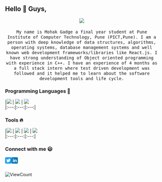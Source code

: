 
## Hello :wave: Guys, 

<p align="center">
  <img src="https://i.pinimg.com/originals/0b/13/d4/0b13d4853679e37ec02d9289377fc109.gif" width=400>
  <br><br>
  <samp>
      My name is Mohak Gadge a final year student at Pune Institute of Computer Technology, Pune (PICT,Pune). I am a person with deep knowledge of data structures, algorithms, operating systems, database management systems and well known web development frameworks/libraries like React.js. I have strong understanding of Object oriented programming with experience in C++. I have an experience of 4 months as a full stack intern where test driven development was followed and it helped me to learn about the software development tools and life cycle.
  </samp>
</p>

### Programming Languages  :rocket:
|<img src="https://raw.githubusercontent.com/coderjojo/coderjojo/master/img/cpp.png" width=60> | 
<img src="https://raw.githubusercontent.com/coderjojo/coderjojo/master/img/js.png" width=60> | 
<img src="https://e7.pngegg.com/pngimages/724/306/png-clipart-c-logo-c-programming-language-icon-letter-c-blue-logo.png" width=60>
<br/>
|:---:|:---:|:---:|


### Tools :fire:
|<img src="https://mildaintrainings.com/wp-content/uploads/2017/11/react-logo.png" width=60> | 
<img src="https://upload.wikimedia.org/wikipedia/commons/4/49/Redux.png" width=60> | 
<img src="https://blog.knoldus.com/wp-content/uploads/2019/06/graphql.png" width=60> |
<img src="https://futurumresearch.com/wp-content/uploads/2020/01/aws-logo.png" width=60>
<br/>
|:---:|:---:|:---:|

### Connect with me :smiley:
<a href="https://twitter.com/mmgmohak311">
  <img align="left" alt="Mohak Gadge Twitter" width="21px" src="https://raw.githubusercontent.com/edent/SuperTinyIcons/099dc12b59179d07d534069bc8551718f786d91a/images/svg/twitter.svg" />
</a>
<a href="https://www.linkedin.com/in/mohakgadge/">
  <img align="left" alt="Mohak Gadge LinkedIn" width="21px" src="https://raw.githubusercontent.com/edent/SuperTinyIcons/099dc12b59179d07d534069bc8551718f786d91a/images/svg/linkedin.svg" />
</a>
<br/><br/>


<!--  ![visitors](https://visitor-badge.glitch.me/badge?page_id=coderjojo/coderjojo) -->

![ViewCount](https://views.whatilearened.today/views/github/mmg0311/views.svg)
